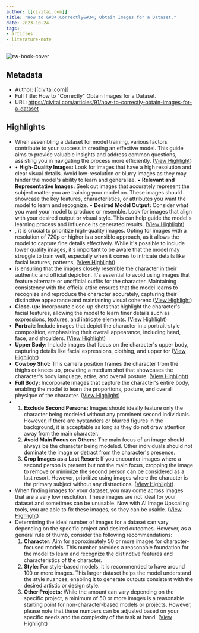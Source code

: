 ```yaml
---
author: [[civitai.com]]
title: "How to &#34;Correctly&#34; Obtain Images for a Dataset."
date: 2023-10-24
tags: 
- articles
- literature-note
---
```

![rw-book-cover](https://image.civitai.com/xG1nkqKTMzGDvpLrqFT7WA/b3de4695-26f6-4fab-8695-bbc466842b79/width=1200/b3de4695-26f6-4fab-8695-bbc466842b79.jpeg)

## Metadata
- Author: [[civitai.com]]
- Full Title: How to "Correctly" Obtain Images for a Dataset.
- URL: https://civitai.com/articles/91/how-to-correctly-obtain-images-for-a-dataset

## Highlights
- When assembling a dataset for model training, various factors contribute to your success in creating an effective model. This guide aims to provide valuable insights and address common questions, assisting you in navigating the process more efficiently. ([View Highlight](https://read.readwise.io/read/01hdh0gxc2kda34f3k2jg6shnh))
- • **High-Quality Images:** Look for images that have a high resolution and clear visual details. Avoid low-resolution or blurry images as they may hinder the model's ability to learn and generalize.
  • **Relevant and Representative Images:** Seek out images that accurately represent the subject matter you are training your model on. These images should showcase the key features, characteristics, or attributes you want the model to learn and recognize.
  • **Desired Model Output:** Consider what you want your model to produce or resemble. Look for images that align with your desired output or visual style. This can help guide the model's learning process and influence its generated results. ([View Highlight](https://read.readwise.io/read/01hdh0hpr4dzxkw36dwxa25e6g))
- , it is crucial to prioritize high-quality images. Opting for images with a resolution of 720p or higher is a sensible approach, as it allows the model to capture fine details effectively. While it's possible to include lower quality images, it's important to be aware that the model may struggle to train well, especially when it comes to intricate details like facial features, patterns, ([View Highlight](https://read.readwise.io/read/01hdh0jajzcevxkp4dqwh4axk4))
- is ensuring that the images closely resemble the character in their authentic and official depiction. It's essential to avoid using images that feature alternate or unofficial outfits for the character. Maintaining consistency with the official attire ensures that the model learns to recognize and reproduce the character accurately, capturing their distinctive appearance and maintaining visual coherenc ([View Highlight](https://read.readwise.io/read/01hdh0jqbmrt9y440z5rpa0bry))
- **Close-up:** Incorporate close-up shots that highlight the character's facial features, allowing the model to learn finer details such as expressions, textures, and intricate elements. ([View Highlight](https://read.readwise.io/read/01hdh0jw4b7qm2b1expzxcmrme))
- **Portrait:** Include images that depict the character in a portrait-style composition, emphasizing their overall appearance, including head, face, and shoulders. ([View Highlight](https://read.readwise.io/read/01hdh0jyzb574cs4n59cdh9qag))
- **Upper Body:** Include images that focus on the character's upper body, capturing details like facial expressions, clothing, and upper tor ([View Highlight](https://read.readwise.io/read/01hdh0k1tvt6g4nqmsqcxtwv47))
- **Cowboy Shot:** This camera position frames the character from the thighs or knees up, providing a medium shot that showcases the character's body language, attire, and overall posture. ([View Highlight](https://read.readwise.io/read/01hdh0k6vt2segvaftffb098dx))
- **Full Body:** Incorporate images that capture the character's entire body, enabling the model to learn the proportions, posture, and overall physique of the character. ([View Highlight](https://read.readwise.io/read/01hdh0k94na8hk1t38k0dmjkk5))
- 1. **Exclude Second Persons:** Images should ideally feature only the character being modeled without any prominent second individuals. However, if there are bystanders or blurred figures in the background, it is acceptable as long as they do not draw attention away from the main character.
  2. **Avoid Main Focus on Others:** The main focus of an image should always be the character being modeled. Other individuals should not dominate the image or detract from the character's presence.
  3. **Crop Images as a Last Resort:** If you encounter images where a second person is present but not the main focus, cropping the image to remove or minimize the second person can be considered as a last resort. However, prioritize using images where the character is the primary subject without any distractions. ([View Highlight](https://read.readwise.io/read/01hdh0kg5dpvyg3zfvthwhkwb1))
- When finding images for your dataset, you may come across images that are a very low resolution. These images are not ideal for your dataset and sometimes can be unusable. Now with AI Image Upscaling tools, you are able to fix these images, so they can be usable. ([View Highlight](https://read.readwise.io/read/01hdh0m3b0r8zka1179a3w3xps))
- Determining the ideal number of images for a dataset can vary depending on the specific project and desired outcomes. However, as a general rule of thumb, consider the following recommendations:
  1. **Character:** Aim for approximately 50 or more images for character-focused models. This number provides a reasonable foundation for the model to learn and recognize the distinctive features and characteristics of the character.
  2. **Style:** For style-based models, it is recommended to have around 100 or more images. This larger dataset helps the model understand the style nuances, enabling it to generate outputs consistent with the desired artistic or design style.
  3. **Other Projects:** While the amount can vary depending on the specific project, a minimum of 50 or more images is a reasonable starting point for non-character-based models or projects. However, please note that these numbers can be adjusted based on your specific needs and the complexity of the task at hand. ([View Highlight](https://read.readwise.io/read/01hdh0mh4vs6xfpy4jfddncfh3))
